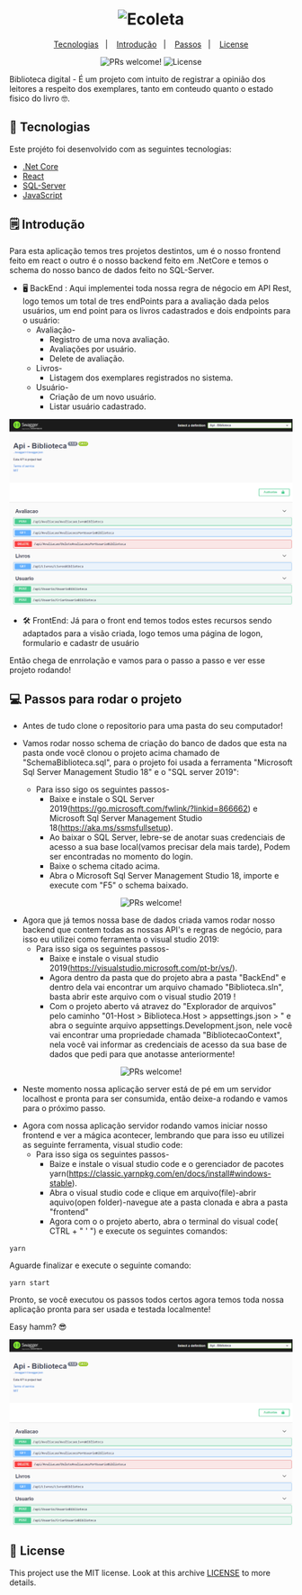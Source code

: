 <h1 align="center">
    <img alt="Ecoleta" title="Ecoleta" src="https://github.com/reginaldobrz/LibraryControll/blob/master/frontend/src/assets/logo.png" width="220px" />
</h1>
<p align="center">
  <a href="#-tecnologias">Tecnologias</a>&nbsp;&nbsp;&nbsp;|&nbsp;&nbsp;&nbsp;
  <a href="#-introdução">Introdução</a>&nbsp;&nbsp;&nbsp;|&nbsp;&nbsp;&nbsp;
  <a href="#-passos-para-rodar-o-projeto">Passos</a>&nbsp;&nbsp;&nbsp;|&nbsp;&nbsp;&nbsp;
  <a href="#memo-license">License</a>
</p>

<p align="center">  
 <img src="https://img.shields.io/static/v1?label=PRs&message=welcome&color=7159c1&labelColor=000000" alt="PRs welcome!" />

<img alt="License" src="https://img.shields.io/static/v1?label=license&message=MIT&color=7159c1&labelColor=000000">
  </p>



Biblioteca digital - É um projeto com intuito de registrar a opinião dos leitores a respeito dos exemplares, tanto em conteudo quanto o estado fisico do livro 🤓.

## 🚀 Tecnologias
Este projéto foi desenvolvido com as seguintes tecnologias:

- [.Net Core](https://dotnet.microsoft.com/)
- [React](https://reactjs.org)
- [SQL-Server](https://www.microsoft.com/pt-br/sql-server?rtc=1)
- [JavaScript](https://www.javascript.com/)

## 🗒 Introdução 
Para esta aplicação temos tres projetos destintos, um é o nosso frontend feito em react o outro é o nosso backend feito em .NetCore e temos o schema do nosso banco de dados feito no SQL-Server.

* 🖥 BackEnd : Aqui implementei toda nossa regra de négocio em API Rest, logo temos um total de tres endPoints para a avaliação dada pelos usuários, um end point para os livros cadastrados e dois endpoints para o usuário:
    * Avaliação-
        - Registro de uma nova avaliação.
        - Avaliações por usuário.
        - Delete de avaliação.
    * Livros-
        - Listagem dos exemplares registrados no sistema.
    * Usuário-
        - Criação de um novo usuário.
        - Listar usuário cadastrado.
        
        
<p align="center"><img src="https://github.com/reginaldobrz/LibraryControl/blob/master/img/swaggerImg.png" alt="PRs welcome!" />
    

* 🛠 FrontEnd: Já para o front end temos todos estes recursos sendo adaptados para a visão criada, logo temos uma página de logon, formulario e cadastr de usuário

Então chega de enrrolação e vamos para o passo a passo e ver esse projeto rodando!


## 💻 Passos para rodar o projeto

* Antes de tudo clone o repositorio para uma pasta do seu computador!

* Vamos rodar nosso schema de criação do banco de dados que esta na pasta onde você clonou o projeto acima chamado de "SchemaBiblioteca.sql",
para o projeto foi usada a ferramenta "Microsoft Sql Server Management Studio 18" e o "SQL server 2019":
    * Para isso sigo os seguintes passos-
        - Baixe e instale o SQL Server 2019(https://go.microsoft.com/fwlink/?linkid=866662) e Microsoft Sql Server Management Studio 18(https://aka.ms/ssmsfullsetup).
        - Ao baixar o SQL Server, lebre-se de anotar suas credenciais de acesso a sua base local(vamos precisar dela mais tarde), Podem ser encontradas no momento do login.
        - Baixe o schema citado acima.
        - Abra o Microsoft Sql Server Management Studio 18, importe e execute com "F5" o schema baixado.
        
<p align="center"><img src="https://github.com/reginaldobrz/LibraryControll/blob/master/img/sQLSERVER.png" alt="PRs welcome!" />
    
        
* Agora que já temos nossa base de dados criada vamos rodar nosso backend que contem todas as nossas API's e regras de negócio, para isso eu utilizei como ferramenta o visual studio 2019:
    * Para isso siga os seguintes passos-
        - Baixe e instale o visual studio 2019(https://visualstudio.microsoft.com/pt-br/vs/).
        - Agora dentro da pasta que do projeto abra a pasta "BackEnd" e dentro dela vai encontrar um arquivo chamado "Biblioteca.sln", basta abrir este arquivo com o visual studio 2019 !
        - Com o projeto aberto vá atravez do "Explorador de arquivos" pelo caminho "01-Host > Biblioteca.Host > appsettings.json > " e abra o seguinte arquivo appsettings.Development.json, nele você vai encontrar uma propriedade chamada "BibliotecaoContext", nela você vai informar as credenciais de acesso da sua base de dados que pedi para que anotasse anteriormente!
    
<p align="center"><img src="https://github.com/reginaldobrz/LibraryControll/blob/master/img/StringCone.png" alt="PRs welcome!" />
    
  - Neste momento nossa aplicação server está de pé em um servidor localhost e pronta para ser consumida, então deixe-a rodando e vamos para o próximo passo.
    
* Agora com nossa aplicação servidor rodando vamos iniciar nosso frontend e ver a mágica acontecer, lembrando que para isso eu utilizei as seguinte ferramenta, visual studio code:
    * Para isso siga os seguintes passos-
        - Baize e instale o visual studio code e o gerenciador de pacotes yarn(https://classic.yarnpkg.com/en/docs/install#windows-stable).
        - Abra o visual studio code e clique em arquivo(file)-abrir aquivo(open folder)-navegue ate a pasta clonada e abra a pasta "frontend"
        - Agora com o o projeto aberto, abra o terminal do visual code( CTRL + " ' ") e execute os seguintes comandos:
````
yarn 
````
Aguarde finalizar e execute o seguinte comando:
````
yarn start 
````

Pronto, se você executou os passos todos certos agora temos toda nossa aplicação pronta para ser usada e testada localmente!

Easy hamm? 😎

<p align="center"><img src="https://github.com/reginaldobrz/LibraryControl/blob/master/img/swaggerImg.png" alt="PRs welcome!" />


## :memo: License

This project use the MIT license. Look at this archive [LICENSE](LICENSE) to more details.


